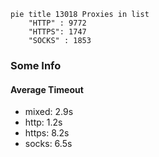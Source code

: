 
```mermaid
pie title 13018 Proxies in list
    "HTTP" : 9772
    "HTTPS": 1747
    "SOCKS" : 1853
```

### Some Info
#### Average Timeout

- mixed: 2.9s
- http: 1.2s
- https: 8.2s
- socks: 6.5s